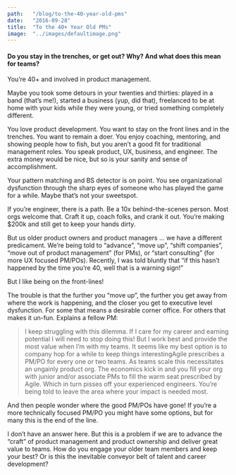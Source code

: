```yaml
---
path:	"/blog/to-the-40-year-old-pms"
date:	"2016-09-28"
title:	"To the 40+ Year Old PMs"
image:	"../images/defaultimage.png"
---
```


#### Do you stay in the trenches, or get out? Why? And what does this mean for teams?

You’re 40+ and involved in product management.

Maybe you took some detours in your twenties and thirties: played in a band (that’s me!), started a business (yup, did that), freelanced to be at home with your kids while they were young, or tried something completely different.

You love product development. You want to stay on the front lines and in the trenches. You want to remain a doer. You enjoy coaching, mentoring, and showing people how to fish, but you aren’t a good fit for traditional management roles. You speak product, UX, business, and engineer. The extra money would be nice, but so is your sanity and sense of accomplishment.

Your pattern matching and BS detector is on point. You see organizational dysfunction through the sharp eyes of someone who has played the game for a while. Maybe that’s not your sweetspot.

If you’re engineer, there is a path. Be a 10x behind-the-scenes person. Most orgs welcome that. Craft it up, coach folks, and crank it out. You’re making $200k and still get to keep your hands dirty.

But us older product owners and product managers … we have a different predicament. We’re being told to “advance”, “move up”, “shift companies”, “move out of product management” (for PMs), or “start consulting” (for more UX focused PM/POs). Recently, I was told bluntly that “if this hasn’t happened by the time you’re 40, well that is a warning sign!”

But I like being on the front-lines!

The trouble is that the further you “move up”, the further you get away from where the work is happening, and the closer you get to executive level dysfunction. For some that means a desirable corner office. For others that makes it un-fun. Explains a fellow PM:


> I keep struggling with this dilemma. If I care for my career and earning potential I will need to stop doing this! But I work best and provide the most value when I’m with my teams. It seems like my best option is to company hop for a while to keep things interestingAgile prescribes a PM/PO for every one or two teams. As teams scale this necessitates an ungainly product org. The economics kick in and you fill your org with junior and/or associate PMs to fill the warm seat prescribed by Agile. Which in turn pisses off your experienced engineers. You’re being told to leave the area where your impact is needed most.

And then people wonder where the good PM/POs have gone! If you’re a more technically focused PM/PO you might have some options, but for many this is the end of the line.

I don’t have an answer here. But this is a problem if we are to advance the “craft” of product management and product ownership and deliver great value to teams. How do you engage your older team members and keep your best? Or is this the inevitable conveyor belt of talent and career development?

